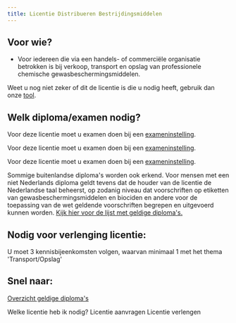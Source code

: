 ```yaml
---
title: Licentie Distribueren Bestrijdingsmiddelen
---
```


## Voor wie?

- Voor iedereen die via een handels- of commerciële organisatie betrokken is bij verkoop, transport en opslag van professionele chemische gewasbeschermingsmiddelen.

Weet u nog niet zeker of dit de licentie is die u nodig heeft, gebruik dan onze [tool](/licenties/welke-licentie-heb-ik-nodig).

## Welk diploma/examen nodig?

Voor deze licentie moet u examen doen bij een [exameninstelling](/wat-wij-doen/exameninstellingen).

Voor deze licentie moet u examen doen bij een [exameninstelling](/wat-wij-doen/exameninstellingen).

Voor deze licentie moet u examen doen bij een [exameninstelling](/wat-wij-doen/exameninstellingen).

Sommige buitenlandse diploma's worden ook erkend. Voor mensen met een niet Nederlands diploma geldt tevens dat de houder van de licentie de Nederlandse taal beheerst, op zodanig niveau dat voorschriften op etiketten van gewasbeschermingsmiddelen en biociden en andere voor de toepassing van de wet geldende voorschriften begrepen en uitgevoerd kunnen worden. [Kijk hier voor de lijst met geldige diploma's.](/licenties/licentie-aanvragen/ik-heb-een-buitenlands-diploma)

## Nodig voor verlenging licentie:

U moet 3 kennisbijeenkomsten volgen, waarvan minimaal 1 met het thema 'Transport/Opslag'

## Snel naar:

[Overzicht geldige diploma's](/licenties/licentie-aanvragen/geldige-diplomas)

<link-container>
<link-button to="/licenties/welke-licentie-heb-ik-nodig">Welke licentie heb ik nodig?</link-button>
<link-button to="/licenties/licentie-aanvragen">Licentie aanvragen</link-button>
<link-button to="/licenties/licentie-verlengen">Licentie verlengen</link-button>
</link-container>
